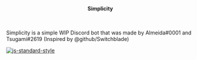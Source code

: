 <p align="center">
  <b>Simplicity</b><br>
  <br><br>
</p>
Simplicity is a simple WIP Discord bot that was made by Almeida#0001 and Tsugami#2619 (Inspired by @github/Switchblade)

[![js-standard-style](https://img.shields.io/badge/code%20style-standard-brightgreen.svg)](http://standardjs.com)

